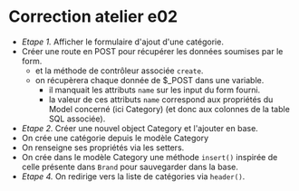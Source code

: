 # Correction atelier e02

- *Etape 1.* Afficher le formulaire d'ajout d'une catégorie.
- Créer une route en POST pour récupérer les données soumises par le form.
  - et la méthode de contrôleur associée `create`.
  - on récupèrera chaque donnée de $_POST dans une variable.
    - il manquait les attributs `name` sur les input du form fourni.
    - la valeur de ces attributs `name` correspond aux propriétés du Model concerné (ici Category) (et donc aux colonnes de la table SQL associée).
- *Etape 2.* Créer une nouvel object Category et l'ajouter en base.
- On crée une catégorie depuis le modèle Category
- On renseigne ses propriétés via les setters.
- On crée dans le modèle Category une méthode `insert()` inspirée de celle présente dans `Brand` pour sauvegarder dans la base.
- *Etape 4.* On redirige vers la liste de catégories via `header()`.